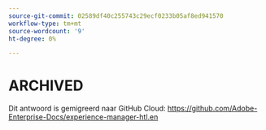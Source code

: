 ```yaml
---
source-git-commit: 02589df40c255743c29ecf0233b05af8ed941570
workflow-type: tm+mt
source-wordcount: '9'
ht-degree: 0%

---
```

# ARCHIVED

Dit antwoord is gemigreerd naar GitHub Cloud: <https://github.com/Adobe-Enterprise-Docs/experience-manager-htl.en>
